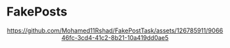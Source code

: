 # FakePosts


<div align="center">

https://github.com/Mohamed11Rshad/FakePostTask/assets/126785911/906646fc-3cd4-41c2-8b21-10a419dd0ae5


</div>

